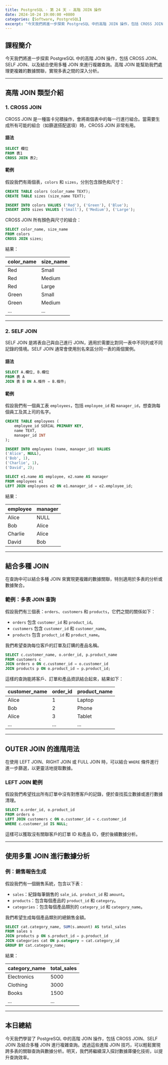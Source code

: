 ```yaml
---
title: PostgreSQL - 第 24 天 - 高階 JOIN 操作
date: 2024-10-24 19:00:00 +0800
categories: [Software, PostgreSQL]
excerpt: "今天我們將進一步探索 PostgreSQL 中的高階 JOIN 操作，包括 CROSS JOIN、SELF JOIN、以及結合使用多種 JOIN 來進行複雜查詢。高階 JOIN 能幫助我們處理更複雜的數據關聯，實現多表之間的深入分析。"
---
```


## 課程簡介
今天我們將進一步探索 PostgreSQL 中的高階 JOIN 操作，包括 CROSS JOIN、SELF JOIN、以及結合使用多種 JOIN 來進行複雜查詢。高階 JOIN 能幫助我們處理更複雜的數據關聯，實現多表之間的深入分析。

---

## 高階 JOIN 類型介紹

### 1. CROSS JOIN

CROSS JOIN 是一種笛卡兒積操作，會將兩個表中的每一行進行組合。當需要生成所有可能的組合（如篩選搭配選項）時，CROSS JOIN 非常有用。

#### 語法

```sql
SELECT 欄位
FROM 表1
CROSS JOIN 表2;
```

#### 範例

假設我們有兩個表，`colors` 和 `sizes`，分別包含顏色和尺寸：

```sql
CREATE TABLE colors (color_name TEXT);
CREATE TABLE sizes (size_name TEXT);

INSERT INTO colors VALUES ('Red'), ('Green'), ('Blue');
INSERT INTO sizes VALUES ('Small'), ('Medium'), ('Large');
```

CROSS JOIN 所有顏色與尺寸的組合：

```sql
SELECT color_name, size_name
FROM colors
CROSS JOIN sizes;
```

結果：

| color_name | size_name |
|------------|-----------|
| Red        | Small     |
| Red        | Medium    |
| Red        | Large     |
| Green      | Small     |
| Green      | Medium    |
| ...        | ...       |

---

### 2. SELF JOIN

SELF JOIN 是將表自己與自己進行 JOIN，適用於需要比對同一表中不同列或不同記錄的情境。SELF JOIN 通常會使用別名來區分同一表的兩個實例。

#### 語法

```sql
SELECT A.欄位, B.欄位
FROM 表 A
JOIN 表 B ON A.條件 = B.條件;
```

#### 範例

假設我們有一個員工表 `employees`，包括 `employee_id` 和 `manager_id`，想查詢每個員工及其上司的名字。

```sql
CREATE TABLE employees (
    employee_id SERIAL PRIMARY KEY,
    name TEXT,
    manager_id INT
);

INSERT INTO employees (name, manager_id) VALUES
('Alice', NULL),
('Bob', 1),
('Charlie', 1),
('David', 2);

SELECT e1.name AS employee, e2.name AS manager
FROM employees e1
LEFT JOIN employees e2 ON e1.manager_id = e2.employee_id;
```

結果：

| employee | manager |
|----------|---------|
| Alice    | NULL    |
| Bob      | Alice   |
| Charlie  | Alice   |
| David    | Bob     |

---

## 結合多種 JOIN

在查詢中可以結合多種 JOIN 來實現更複雜的數據關聯，特別適用於多表的分析或數據聚合。

### 範例：多表 JOIN 查詢

假設我們有三個表：`orders`、`customers` 和 `products`，它們之間的關係如下：
- `orders` 包含 `customer_id` 和 `product_id`。
- `customers` 包含 `customer_id` 和 `customer_name`。
- `products` 包含 `product_id` 和 `product_name`。

我們希望查詢每位客戶的訂單及訂購的產品名稱。

```sql
SELECT c.customer_name, o.order_id, p.product_name
FROM customers c
JOIN orders o ON c.customer_id = o.customer_id
JOIN products p ON o.product_id = p.product_id;
```

這樣的查詢能將客戶、訂單和產品資訊結合起來，結果如下：

| customer_name | order_id | product_name |
|---------------|----------|--------------|
| Alice         | 1        | Laptop       |
| Bob           | 2        | Phone        |
| Alice         | 3        | Tablet       |
| ...           | ...      | ...          |

---

## OUTER JOIN 的進階用法

在使用 LEFT JOIN、RIGHT JOIN 或 FULL JOIN 時，可以結合 `WHERE` 條件進行進一步篩選，以更靈活地提取數據。

### LEFT JOIN 範例

假設我們希望找出所有訂單中沒有對應客戶的記錄，便於查找孤立數據或進行數據清理。

```sql
SELECT o.order_id, o.product_id
FROM orders o
LEFT JOIN customers c ON o.customer_id = c.customer_id
WHERE c.customer_id IS NULL;
```

這樣可以獲取沒有關聯客戶的訂單 ID 和產品 ID，便於後續數據分析。

---

## 使用多重 JOIN 進行數據分析

### 例：銷售報告生成

假設我們有一個銷售系統，包含以下表：
- `sales`：紀錄每筆銷售的 `sale_id`、`product_id` 和 `amount`。
- `products`：包含每個產品的 `product_id` 和 `category`。
- `categories`：包含每個產品類別的 `category_id` 和 `category_name`。

我們希望生成每個產品類別的總銷售金額。

```sql
SELECT cat.category_name, SUM(s.amount) AS total_sales
FROM sales s
JOIN products p ON s.product_id = p.product_id
JOIN categories cat ON p.category = cat.category_id
GROUP BY cat.category_name;
```

結果：

| category_name | total_sales |
|---------------|-------------|
| Electronics   | 5000        |
| Clothing      | 3000        |
| Books         | 1500        |
| ...           | ...         |

---

## 本日總結
今天我們學習了 PostgreSQL 中的高階 JOIN 操作，包括 CROSS JOIN、SELF JOIN 及結合多種 JOIN 進行複雜查詢。透過這些進階 JOIN 技巧，可以輕鬆實現跨多表的關聯查詢與數據分析。明天，我們將繼續深入探討數據庫優化技術，以提升查詢效率。
